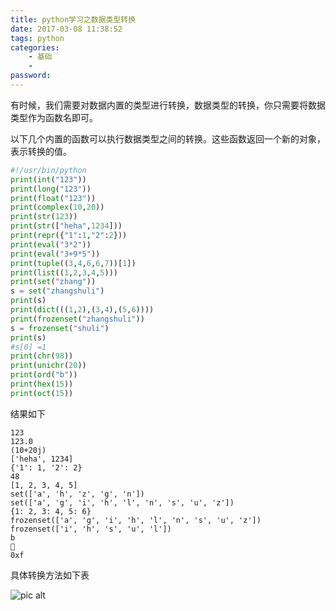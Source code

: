 ```yaml
---
title: python学习之数据类型转换
date: 2017-03-08 11:38:52
tags: python
categories:
    - 基础
    - 
password: 
---
```


有时候，我们需要对数据内置的类型进行转换，数据类型的转换，你只需要将数据类型作为函数名即可。

以下几个内置的函数可以执行数据类型之间的转换。这些函数返回一个新的对象，表示转换的值。

```python
#!/usr/bin/python
print(int("123"))
print(long("123"))
print(float("123"))
print(complex(10,20))
print(str(123))
print(str(["heha",1234]))
print(repr({"1":1,"2":2}))
print(eval("3*2"))
print(eval("3+9*5"))
print(tuple((3,4,6,6,7))[1])
print(list((1,2,3,4,5)))
print(set("zhang"))
s = set("zhangshuli")
print(s)
print(dict(((1,2),(3,4),(5,6))))
print(frozenset("zhangshuli"))
s = frozenset("shuli")
print(s)
#s[0] =1
print(chr(98))
print(unichr(20))
print(ord("b"))
print(hex(15))
print(oct(15))
```

结果如下

```
123
123.0
(10+20j)
['heha', 1234]
{'1': 1, '2': 2}
48
[1, 2, 3, 4, 5]
set(['a', 'h', 'z', 'g', 'n'])
set(['a', 'g', 'i', 'h', 'l', 'n', 's', 'u', 'z'])
{1: 2, 3: 4, 5: 6}
frozenset(['a', 'g', 'i', 'h', 'l', 'n', 's', 'u', 'z'])
frozenset(['i', 'h', 's', 'u', 'l'])
b

0xf
```
具体转换方法如下表

![pic alt](https://github.com/zsl-github/blog/raw/master/source/picture/py_study_2.png)

